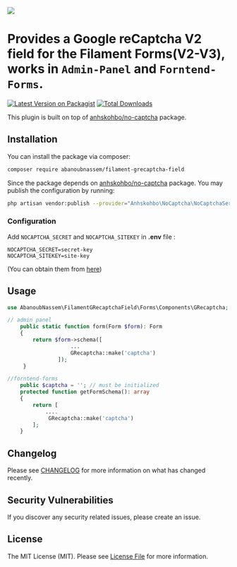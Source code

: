 [<img src="https://cloud.githubusercontent.com/assets/1529454/5291635/1c426412-7b88-11e4-8d16-46161a081ece.gif" />](https://github.com/AbanoubNassem/filament-grecaptcha-field)

# Provides a Google reCaptcha V2 field for the Filament Forms(V2-V3), works in `Admin-Panel` and `Forntend-Forms`.

[![Latest Version on Packagist](https://img.shields.io/packagist/v/abanoubnassem/filament-grecaptcha-field.svg?style=flat-square)](https://packagist.org/packages/abanoubnassem/filament-grecaptcha-field)
[![Total Downloads](https://img.shields.io/packagist/dt/abanoubnassem/filament-grecaptcha-field.svg?style=flat-square)](https://packagist.org/packages/abanoubnassem/filament-grecaptcha-field)

This plugin is built on top of [anhskohbo/no-captcha](https://github.com/anhskohbo/no-captcha) package.

## Installation

You can install the package via composer:

```bash
composer require abanoubnassem/filament-grecaptcha-field
```

Since the package depends on [anhskohbo/no-captcha](https://github.com/anhskohbo/no-captcha) package. You may publish the configuration by running:
```bash
php artisan vendor:publish --provider="Anhskohbo\NoCaptcha\NoCaptchaServiceProvider"
```


### Configuration

Add `NOCAPTCHA_SECRET` and `NOCAPTCHA_SITEKEY` in **.env** file :

```
NOCAPTCHA_SECRET=secret-key
NOCAPTCHA_SITEKEY=site-key
```
(You can obtain them from [here](https://www.google.com/recaptcha/admin))

## Usage

```php
use AbanoubNassem\FilamentGRecaptchaField\Forms\Components\GRecaptcha;

// admin panel
    public static function form(Form $form): Form
    {
        return $form->schema([
                    ...
                    GRecaptcha::make('captcha')
                ]);
     }

//forntend-forms 
    public $captcha = ''; // must be initialized 
    protected function getFormSchema(): array
    {
        return [
            ....
             GRecaptcha::make('captcha')
        ];
    }
```


## Changelog

Please see [CHANGELOG](CHANGELOG.md) for more information on what has changed recently.

## Security Vulnerabilities

If you discover any security related issues, please create an issue.

## License

The MIT License (MIT). Please see [License File](LICENSE.md) for more information.
